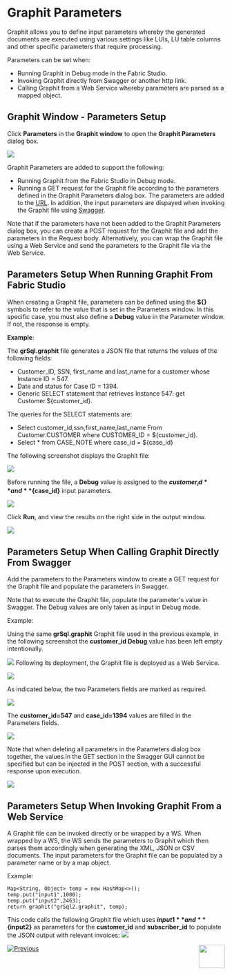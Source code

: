 # Graphit Parameters

Graphit allows you to define input parameters whereby the generated documents are executed using various settings like LUIs, LU table columns and other specific parameters that require processing.

Parameters can be set when:
- Running Graphit in Debug mode in the Fabric Studio.
- Invoking Graphit directly from Swagger or another http link.
- Calling Graphit from a Web Service whereby parameters are parsed as a mapped object. 

## Graphit Window - Parameters Setup
Click **Parameters** in the **Graphit window** to open the **Graphit Parameters** dialog box. 

![](/articles/15_web_services/17_Graphit/images/38_graphit_with_parameters.PNG)

Graphit Parameters are added to support the following:
- Running Graphit from the Fabric Studio in Debug mode.
- Running a GET request for the Graphit file according to the parameters defined in the Graphit Parameters dialog box. The parameters are added to the [URL](/articles/15_web_services/12_Supported_Verbs_Get.md#get-based-on-graphit-file). In addition, the input parameters are dispayed when invoking the Graphit file using [Swagger](/articles/15_web_services/09_swagger.md).

Note that if the parameters have not been added to the Graphit Parameters dialog box, you can create a POST request for the Graphit file and add the parameters in the Request body. Alternatively, you can wrap the Graphit file using a Web Service and send the parameters to the Graphit file via the Web Service. 

## Parameters Setup When Running Graphit From Fabric Studio
When creating a Graphit file, parameters can be defined using the **${}** symbols to refer to the value that is set in the Parameters window. In this specific case, you must also define a **Debug** value in the Parameter window. If not, the response is empty.


**Example**: 
 
 The **grSql.graphit** file generates a JSON file that returns the values of the following fields:
- Customer_ID, SSN, first_name and last_name for a customer whose Instance ID = 547.  
- Date and status for Case ID = 1394.
- Generic SELECT statement that retrieves Instance 547: get Customer.${customer_id}.

The queries for the SELECT statements are:
- Select customer_id,ssn,first_name,last_name From Customer.CUSTOMER where CUSTOMER_ID = ${customer_id}.
- Select * from CASE_NOTE where case_id = ${case_id}

The following screenshot displays the Graphit file:

![](/articles/15_web_services/17_Graphit/images/35_graphit_with_parameters.PNG)

Before running the file, a **Debug** value is assigned to the **${customer_id}** and **${case_id}** input parameters.

![](/articles/15_web_services/17_Graphit/images/38_graphit_with_parameters.PNG)  

Click **Run**, and view the results on the right side in the output window.

![](/articles/15_web_services/17_Graphit/images/39_graphit_with_parameters.PNG)

## Parameters Setup When Calling Graphit Directly From Swagger
Add the parameters to the Parameters window to create a GET request for the Graphit file and populate the parameters in Swagger. 

Note that to execute the Graphit file, populate the parameter's value in Swagger. The Debug values are only taken as input in Debug mode.

Example:

Using the same **grSql.graphit** Graphit file used in the previous example, in the following screenshot the **customer_id Debug** value has been left empty intentionally.

![](/articles/15_web_services/17_Graphit/images/40_graphit_with_parameters.PNG)
Following its deployment, the Graphit file is deployed as a Web Service.

![](/articles/15_web_services/17_Graphit/images/41_graphit_with_parameters.PNG)

As indicated below, the two Parameters fields are marked as required.

![](/articles/15_web_services/17_Graphit/images/42_graphit_with_parameters.PNG)

The **customer_id=547** and **case_id=1394** values are filled in the Parameters fields. 

![](/articles/15_web_services/17_Graphit/images/43_graphit_with_parameters.PNG)

Note that when deleting all parameters in the Parameters dialog box together, the values in the GET section in the Swagger GUI cannot be specified but can be injected in the POST section, with a successful response upon execution.

![](/articles/15_web_services/17_Graphit/images/44_graphit_with_parameters.PNG)


## Parameters Setup When Invoking Graphit From a Web Service 
A Graphit file can be invoked directly or be wrapped by a WS. When wrapped by a WS, the WS sends the parameters to Graphit which then parses them accordingly when generating the XML, JSON or CSV documents. The input parameters for the Graphit file can be populated by a parameter name or by a map object.

Example:

<pre><code>Map&lt;String, Object&gt; temp = new HashMap&lt;&gt;();
temp.put("input1",1000);
temp.put("input2",2463);
return graphit("grSql2.graphit", temp);</code></pre>


This code calls the following Graphit file which uses **${input1}** and **${input2}** as parameters for the **customer_id** and **subscriber_id** to populate the JSON output with relevant invoices:
![](/articles/15_web_services/17_Graphit/images/46a_graphit_with_parameters.PNG)
        
        






[![Previous](/articles/images/Previous.png)](/articles/15_web_services/17_Graphit/05_graphit_debugging.md)[<img align="right" width="60" height="54" src="/articles/images/Next.png">](/articles/15_web_services/17_Graphit/07_invoking_graphit_files.md)









